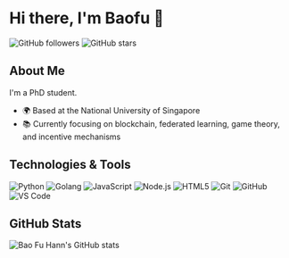 # Hi there, I'm Baofu 👋

![GitHub followers](https://img.shields.io/github/followers/baofuhann?label=Follow&style=social)
![GitHub stars](https://img.shields.io/github/stars/baofuhann?style=social)

## About Me

I'm a PhD student.

- 🌍 Based at the National University of Singapore
- 📚 Currently focusing on blockchain, federated learning, game theory, and incentive mechanisms

## Technologies & Tools

![Python](https://img.shields.io/badge/-Python-333333?style=flat&logo=python)
![Golang](https://img.shields.io/badge/-Golang-333333?style=flat&logo=go)
![JavaScript](https://img.shields.io/badge/-JavaScript-333333?style=flat&logo=javascript)
![Node.js](https://img.shields.io/badge/-Node.js-333333?style=flat&logo=node.js)
![HTML5](https://img.shields.io/badge/-HTML5-333333?style=flat&logo=html5)
![Git](https://img.shields.io/badge/-Git-333333?style=flat&logo=git)
![GitHub](https://img.shields.io/badge/-GitHub-333333?style=flat&logo=github)
![VS Code](https://img.shields.io/badge/-VS%20Code-333333?style=flat&logo=visual-studio-code)

## GitHub Stats

![Bao Fu Hann's GitHub stats](https://github-readme-stats.vercel.app/api?username=baofuhann&show_icons=true&theme=radical)
